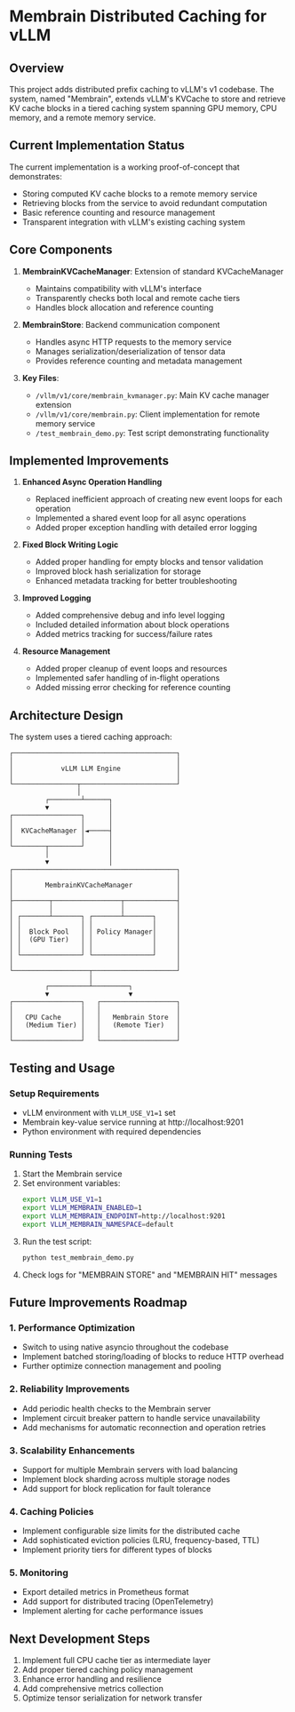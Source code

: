 # Membrain Distributed Caching for vLLM

## Overview

This project adds distributed prefix caching to vLLM's v1 codebase. The system, named "Membrain", extends vLLM's KVCache to store and retrieve KV cache blocks in a tiered caching system spanning GPU memory, CPU memory, and a remote memory service.

## Current Implementation Status

The current implementation is a working proof-of-concept that demonstrates:
- Storing computed KV cache blocks to a remote memory service
- Retrieving blocks from the service to avoid redundant computation
- Basic reference counting and resource management
- Transparent integration with vLLM's existing caching system

## Core Components

1. **MembrainKVCacheManager**: Extension of standard KVCacheManager
   - Maintains compatibility with vLLM's interface
   - Transparently checks both local and remote cache tiers
   - Handles block allocation and reference counting

2. **MembrainStore**: Backend communication component
   - Handles async HTTP requests to the memory service
   - Manages serialization/deserialization of tensor data
   - Provides reference counting and metadata management

3. **Key Files**:
   - `/vllm/v1/core/membrain_kvmanager.py`: Main KV cache manager extension
   - `/vllm/v1/core/membrain.py`: Client implementation for remote memory service
   - `/test_membrain_demo.py`: Test script demonstrating functionality

## Implemented Improvements

1. **Enhanced Async Operation Handling**
   - Replaced inefficient approach of creating new event loops for each operation
   - Implemented a shared event loop for all async operations
   - Added proper exception handling with detailed error logging

2. **Fixed Block Writing Logic**
   - Added proper handling for empty blocks and tensor validation
   - Improved block hash serialization for storage
   - Enhanced metadata tracking for better troubleshooting

3. **Improved Logging**
   - Added comprehensive debug and info level logging
   - Included detailed information about block operations
   - Added metrics tracking for success/failure rates

4. **Resource Management**
   - Added proper cleanup of event loops and resources
   - Implemented safer handling of in-flight operations
   - Added missing error checking for reference counting

## Architecture Design

The system uses a tiered caching approach:

```
┌─────────────────────────────────────────┐
│                                         │
│            vLLM LLM Engine              │
│                                         │
└────────────────┬────────────────────────┘
                 │
         ┌────────┴──────┐
         ▼               │
┌─────────────────┐      │
│                 │      │
│  KVCacheManager │◄─────┤
│                 │      │
└────────┬────────┘      │
         │               │
         ▼               │
┌─────────────────────────────────────────┐
│                                         │
│        MembrainKVCacheManager           │
│                                         │
├─────────┬─────────────────┬─────────────┤
│         │                 │             │
│ ┌───────┴───────┐ ┌───────┴───────┐     │
│ │               │ │               │     │
│ │  Block Pool   │ │ Policy Manager│     │
│ │  (GPU Tier)   │ │               │     │
│ │               │ │               │     │
│ └───────────────┘ └───────────────┘     │
│                                         │
└───────────────────┬─────────────────────┘
                    │
         ┌──────────┴─────────┐
         ▼                    ▼
┌─────────────────┐   ┌───────────────────┐
│                 │   │                   │
│   CPU Cache     │   │   Membrain Store  │
│   (Medium Tier) │   │   (Remote Tier)   │
│                 │   │                   │
└─────────────────┘   └───────────────────┘
```

## Testing and Usage

### Setup Requirements
- vLLM environment with `VLLM_USE_V1=1` set
- Membrain key-value service running at http://localhost:9201
- Python environment with required dependencies

### Running Tests
1. Start the Membrain service
2. Set environment variables:
   ```bash
   export VLLM_USE_V1=1
   export VLLM_MEMBRAIN_ENABLED=1
   export VLLM_MEMBRAIN_ENDPOINT=http://localhost:9201
   export VLLM_MEMBRAIN_NAMESPACE=default
   ```
3. Run the test script:
   ```bash
   python test_membrain_demo.py
   ```
4. Check logs for "MEMBRAIN STORE" and "MEMBRAIN HIT" messages

## Future Improvements Roadmap

### 1. Performance Optimization
- Switch to using native asyncio throughout the codebase
- Implement batched storing/loading of blocks to reduce HTTP overhead
- Further optimize connection management and pooling

### 2. Reliability Improvements
- Add periodic health checks to the Membrain server
- Implement circuit breaker pattern to handle service unavailability
- Add mechanisms for automatic reconnection and operation retries

### 3. Scalability Enhancements
- Support for multiple Membrain servers with load balancing
- Implement block sharding across multiple storage nodes
- Add support for block replication for fault tolerance

### 4. Caching Policies
- Implement configurable size limits for the distributed cache
- Add sophisticated eviction policies (LRU, frequency-based, TTL)
- Implement priority tiers for different types of blocks

### 5. Monitoring
- Export detailed metrics in Prometheus format
- Add support for distributed tracing (OpenTelemetry)
- Implement alerting for cache performance issues

## Next Development Steps

1. Implement full CPU cache tier as intermediate layer
2. Add proper tiered caching policy management
3. Enhance error handling and resilience
4. Add comprehensive metrics collection
5. Optimize tensor serialization for network transfer